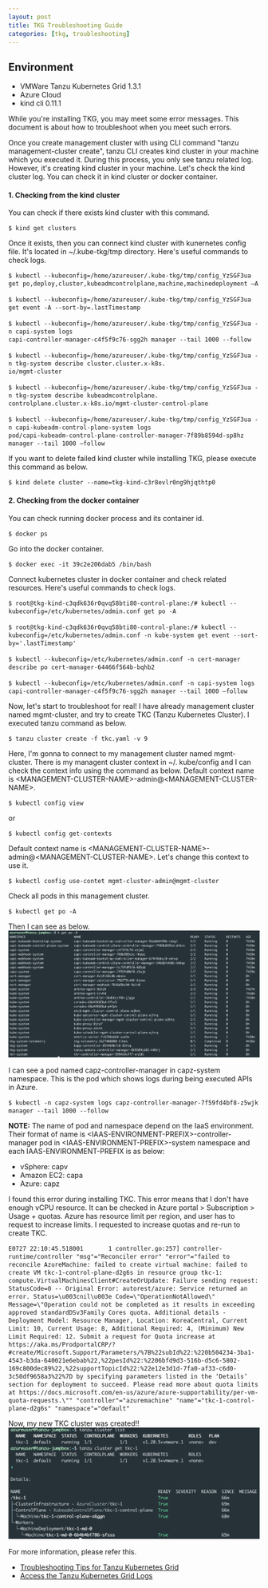 ```yaml
---
layout: post
title: TKG Troubleshooting Guide
categories: [tkg, troubleshooting]
---
```


## Environment
- VMWare Tanzu Kubernetes Grid 1.3.1
- Azure Cloud
- kind cli 0.11.1

While you're installing TKG, you may meet some error messages. This document is about how to troubleshoot when you meet such errors.

Once you create management cluster with using CLI command "tanzu management-cluster create", tanzu CLI creates kind cluster in your machine which you executed it. During this process, you only see tanzu related log. However, it's creating kind cluster in your machine.
Let's check the kind cluster log. You can check it in kind cluster or docker container.

#### 1. Checking from the kind cluster
You can check if there exists kind cluster with this command.
```shell
$ kind get clusters
```

Once it exists, then you can connect kind cluster with kunernetes config file. It's located in ~/.kube-tkg/tmp
directory. Here's useful commands to check logs.
```shell
$ kubectl --kubeconfig=/home/azureuser/.kube-tkg/tmp/config_YzSGF3ua get po,deploy,cluster,kubeadmcontrolplane,machine,machinedeployment –A

$ kubectl --kubeconfig=/home/azureuser/.kube-tkg/tmp/config_YzSGF3ua get event -A --sort-by=.lastTimestamp

$ kubectl --kubeconfig=/home/azureuser/.kube-tkg/tmp/config_YzSGF3ua -n capi-system logs 
capi-controller-manager-c4f5f9c76-sgg2h manager --tail 1000 --follow 

$ kubectl --kubeconfig=/home/azureuser/.kube-tkg/tmp/config_YzSGF3ua -n tkg-system describe cluster.cluster.x-k8s.
io/mgmt-cluster

$ kubectl --kubeconfig=/home/azureuser/.kube-tkg/tmp/config_YzSGF3ua -n tkg-system describe kubeadmcontrolplane.
controlplane.cluster.x-k8s.io/mgmt-cluster-control-plane

$ kubectl --kubeconfig=/home/azureuser/.kube-tkg/tmp/config_YzSGF3ua -n capi-kubeadm-control-plane-system logs 
pod/capi-kubeadm-control-plane-controller-manager-7f89b8594d-sp8hz manager --tail 1000 –follow
```

If you want to delete failed kind cluster while installing TKG, please execute this command as below.
```shell
$ kind delete cluster --name=tkg-kind-c3r8evlr0ng9hjqthtp0
```  

#### 2. Checking from the docker container
You can check running docker process and its container id.
```shell
$ docker ps
```

Go into the docker container.
```shell
$ docker exec -it 39c2e206dab5 /bin/bash
```

Connect kubernetes cluster in docker container and check related resources. Here's useful commands to check logs.
```shell
$ root@tkg-kind-c3qdk636r0qvq58bti80-control-plane:/# kubectl --kubeconfig=/etc/kubernetes/admin.conf get po -A

$ root@tkg-kind-c3qdk636r0qvq58bti80-control-plane:/# kubectl --kubeconfig=/etc/kubernetes/admin.conf -n kube-system get event --sort-by='.lastTimestamp'

$ kubectl --kubeconfig=/etc/kubernetes/admin.conf -n cert-manager describe po cert-manager-64466f564b-bqhb2

$ kubectl --kubeconfig=/etc/kubernetes/admin.conf -n capi-system logs capi-controller-manager-c4f5f9c76-sgg2h manager --tail 1000 –follow
```

Now, let's start to troubleshoot for real!
I have already management cluster named mgmt-cluster, and try to create TKC (Tanzu Kubernetes Cluster). I executed tanzu command as below.
```shell
$ tanzu cluster create -f tkc.yaml -v 9
```

Here, I'm gonna to connect to my management cluster named mgmt-cluster. There is my managent cluster context in ~/.
kube/config and I can check the context info using the command as below. Default context name is \<MANAGEMENT-CLUSTER-NAME\>-admin@\<MANAGEMENT-CLUSTER-NAME\>.
```shell
$ kubectl config view
```
or
```shell
$ kubectl config get-contexts
```
Default context name is \<MANAGEMENT-CLUSTER-NAME\>-admin@\<MANAGEMENT-CLUSTER-NAME\>. Let's change this context to use it.
```shell
$ kubectl config use-contet mgmt-cluster-admin@mgmt-cluster
```

Check all pods in this management cluster.
```shell
$ kubectl get po -A
```

Then I can see as below.
![tkg-troubleshooting 1](https://raw.githubusercontent.com/haewons-tanzu/haewons-contents/master/static/img/_posts/2021-07-26-tkg-troubleshooting/1.png)

I can see a pod named capz-controller-manager in capz-system namespace. This is the pod which shows logs during being executed APIs in Azure.
```shell
$ kubectl -n capz-system logs capz-controller-manager-7f59fd4bf8-z5wjk manager --tail 1000 --follow
```

**NOTE:** The name of pod and namespace depend on the IaaS environment. Their format of name is
\<IAAS-ENVIRONMENT-PREFIX\>-controller-manager pod in \<IAAS-ENVIRONMENT-PREFIX\>-system namespace and each IAAS-ENVIRONMENT-PREFIX is as below:
* vSphere: capv
* Amazon EC2: capa
* Azure: capz

I found this error during installing TKC. This error means that I don't have enough vCPU resource. It can be checked in Azure portal > Subscription > Usage + quotas. Azure has resource limit per region, and user has to request to increase limits. I requested to increase quotas and re-run to create TKC.

```text
E0727 22:10:45.518001       1 controller.go:257] controller-runtime/controller "msg"="Reconciler error" "error"="failed to reconcile AzureMachine: failed to create virtual machine: failed to create VM tkc-1-control-plane-d2g6s in resource group tkc-1: compute.VirtualMachinesClient#CreateOrUpdate: Failure sending request: StatusCode=0 -- Original Error: autorest/azure: Service returned an error. Status=\u003cnil\u003e Code=\"OperationNotAllowed\" Message=\"Operation could not be completed as it results in exceeding approved standardDSv3Family Cores quota. Additional details - Deployment Model: Resource Manager, Location: KoreaCentral, Current Limit: 10, Current Usage: 8, Additional Required: 4, (Minimum) New Limit Required: 12. Submit a request for Quota increase at https://aka.ms/ProdportalCRP/?#create/Microsoft.Support/Parameters/%7B%22subId%22:%220b504234-3ba1-4543-b3da-640021e6ebab%22,%22pesId%22:%2206bfd9d3-516b-d5c6-5802-169c800dec89%22,%22supportTopicId%22:%22e12e3d1d-7fa0-af33-c6d0-3c50df9658a3%22%7D by specifying parameters listed in the ‘Details’ section for deployment to succeed. Please read more about quota limits at https://docs.microsoft.com/en-us/azure/azure-supportability/per-vm-quota-requests.\"" "controller"="azuremachine" "name"="tkc-1-control-plane-d2g6s" "namespace"="default"
```

Now, my new TKC cluster was created!!
![tkg-troubleshooting 2](https://raw.githubusercontent.com/haewons-tanzu/haewons-contents/master/static/img/_posts/2021-07-26-tkg-troubleshooting/2.png)

For more information, please refer this.
* [Troubleshooting Tips for Tanzu Kubernetes Grid](https://docs.vmware.com/en/VMware-Tanzu-Kubernetes-Grid/1.3/vmware-tanzu-kubernetes-grid-13/GUID-troubleshooting-tkg-tips.html)
* [Access the Tanzu Kubernetes Grid Logs](https://docs.vmware.com/en/VMware-Tanzu-Kubernetes-Grid/1.3/vmware-tanzu-kubernetes-grid-13/GUID-troubleshooting-tkg-logs.html)
